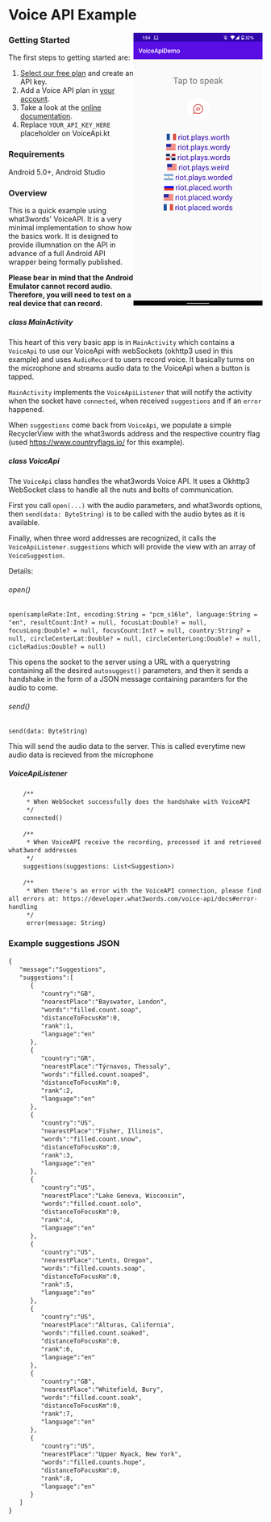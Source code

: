 # Voice API Example

<img src='screenshot.png' width='256' style='float:right'>

### Getting Started

The first steps to getting started are:

1. [Select our free plan](https://accounts.what3words.com/create-api-key?referrer=/voice-api) and create an API key.
2. Add a Voice API plan in [your account](https://accounts.what3words.com/billing).
3. Take a look at the [online documentation](https://developer.what3words.com/voice-api).
4. Replace `YOUR_API_KEY_HERE` placeholder on VoiceApi.kt

### Requirements

Android 5.0+,
Android Studio

### Overview

This is a quick example using what3words' VoiceAPI.  It is a very minimal implementation to show how the basics work.  It is designed to provide illumnation on the API in advance of a full Android API wrapper being formally published.

**Please bear in mind that the Android Emulator cannot record audio. Therefore, you will need to test on a real device that can record.**

##### class MainActivity

This heart of this very basic app is in `MainActivity` which contains a `VoiceApi` to use our VoiceApi with webSockets (okhttp3 used in this example) and uses `AudioRecord` to users record voice. It basically turns on the microphone and streams audio data to the VoiceApi when a button is tapped.

`MainActivity` implements the `VoiceApiListener` that will notify the activity when the socket have `connected`, when received `suggestions` and if an `error` happened.

When `suggestions` come back from `VoiceApi`, we populate a simple RecyclerView with the what3words address and the respective country flag (used https://www.countryflags.io/ for this example).

##### class VoiceApi

The `VoiceApi` class handles the what3words Voice API.  It uses a Okhttp3 WebSocket class to handle all the nuts and bolts of communication.

First you call `open(...)` with the audio parameters, and what3words options, then `send(data: ByteString)` is to be called with the audio bytes as it is available.

Finally, when three word addresses are recognized, it calls the `VoiceApiListener.suggestions` which will provide the view with an array of `VoiceSuggestion`.  

Details:

###### open()
```
open(sampleRate:Int, encoding:String = "pcm_s16le", language:String = "en", resultCount:Int? = null, focusLat:Double? = null, focusLong:Double? = null, focusCount:Int? = null, country:String? = null, circleCenterLat:Double? = null, circleCenterLong:Double? = null, cicleRadius:Double? = null)
```

This opens the socket to the server using a URL with a querystring containing all the desired `autosuggest()` parameters, and then it sends a handshake in the form of a JSON message containing paramters for the audio to come.

###### send()

```
send(data: ByteString)
```
This will send the audio data to the server.  This is called everytime new audio data is recieved from the microphone

##### VoiceApiListener

```
    /**
     * When WebSocket successfully does the handshake with VoiceAPI
     */
    connected()

    /**
     * When VoiceAPI receive the recording, processed it and retrieved what3word addresses
     */
    suggestions(suggestions: List<Suggestion>)

    /**
     * When there's an error with the VoiceAPI connection, please find all errors at: https://developer.what3words.com/voice-api/docs#error-handling
     */
     error(message: String)
```

### Example suggestions JSON

```
{
   "message":"Suggestions",
   "suggestions":[
      {
         "country":"GB",
         "nearestPlace":"Bayswater, London",
         "words":"filled.count.soap",
         "distanceToFocusKm":0,
         "rank":1,
         "language":"en"
      },
      {
         "country":"GR",
         "nearestPlace":"Týrnavos, Thessaly",
         "words":"filled.count.soaped",
         "distanceToFocusKm":0,
         "rank":2,
         "language":"en"
      },
      {
         "country":"US",
         "nearestPlace":"Fisher, Illinois",
         "words":"filled.count.snow",
         "distanceToFocusKm":0,
         "rank":3,
         "language":"en"
      },
      {
         "country":"US",
         "nearestPlace":"Lake Geneva, Wisconsin",
         "words":"filled.count.solo",
         "distanceToFocusKm":0,
         "rank":4,
         "language":"en"
      },
      {
         "country":"US",
         "nearestPlace":"Lents, Oregon",
         "words":"filled.counts.soap",
         "distanceToFocusKm":0,
         "rank":5,
         "language":"en"
      },
      {
         "country":"US",
         "nearestPlace":"Alturas, California",
         "words":"filled.count.soaked",
         "distanceToFocusKm":0,
         "rank":6,
         "language":"en"
      },
      {
         "country":"GB",
         "nearestPlace":"Whitefield, Bury",
         "words":"filled.count.soak",
         "distanceToFocusKm":0,
         "rank":7,
         "language":"en"
      },
      {
         "country":"US",
         "nearestPlace":"Upper Nyack, New York",
         "words":"filled.counts.hope",
         "distanceToFocusKm":0,
         "rank":8,
         "language":"en"
      }
   ]
}
```
